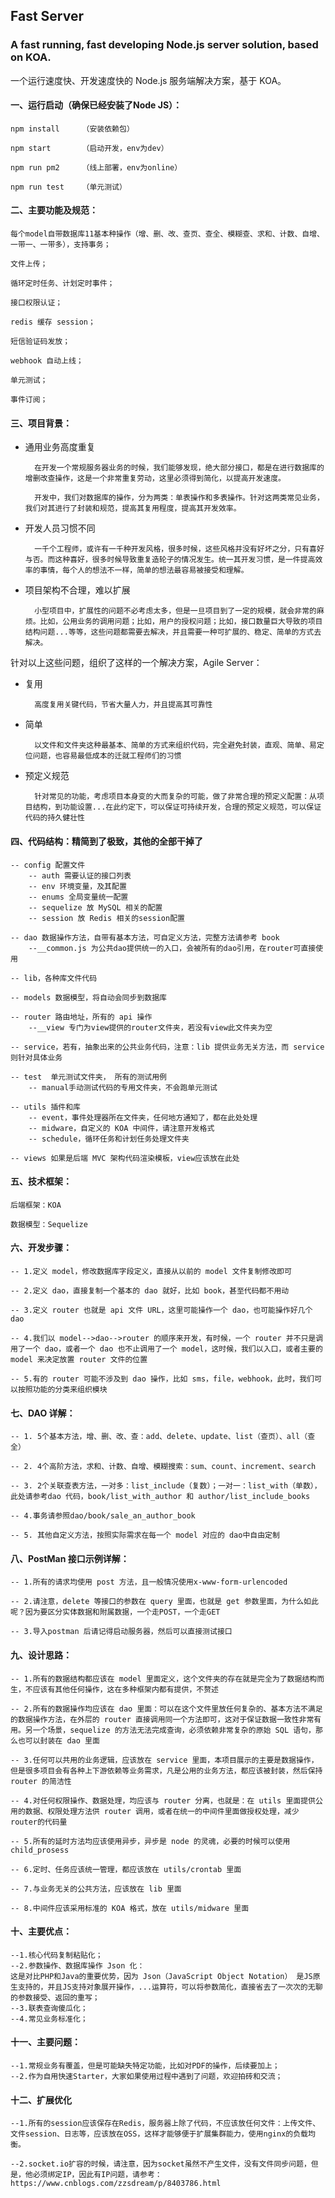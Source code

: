 ## Fast Server

### A fast running, fast developing Node.js server solution, based on KOA.

一个运行速度快、开发速度快的 Node.js 服务端解决方案，基于 KOA。 

#### 一、运行启动（确保已经安装了Node JS）：

    npm install     （安装依赖包）

    npm start       （启动开发，env为dev）

    npm run pm2     （线上部署，env为online）

    npm run test    （单元测试）


#### 二、主要功能及规范：

    每个model自带数据库11基本种操作（增、删、改、查页、查全、模糊查、求和、计数、自增、一带一、一带多），支持事务；

    文件上传；

    循环定时任务、计划定时事件；

    接口权限认证；

    redis 缓存 session；

    短信验证码发放；

    webhook 自动上线；

    单元测试；

    事件订阅；


#### 三、项目背景：

* 通用业务高度重复

        在开发一个常规服务器业务的时候，我们能够发现，绝大部分接口，都是在进行数据库的增删改查操作，这是一个非常重复劳动，这里必须得到简化，以提高开发速度。

        开发中，我们对数据库的操作，分为两类：单表操作和多表操作。针对这两类常见业务，我们对其进行了封装和规范，提高其复用程度，提高其开发效率。

* 开发人员习惯不同

        一千个工程师，或许有一千种开发风格，很多时候，这些风格并没有好坏之分，只有喜好与否。而这种喜好，很多时候导致重复造轮子的情况发生。统一其开发习惯，是一件提高效率的事情，每个人的想法不一样，简单的想法最容易被接受和理解。

* 项目架构不合理，难以扩展

        小型项目中，扩展性的问题不必考虑太多，但是一旦项目到了一定的规模，就会非常的麻烦。比如，公用业务的调用问题；比如，用户的授权问题；比如，接口数量巨大导致的项目结构问题...等等，这些问题都需要去解决，并且需要一种可扩展的、稳定、简单的方式去解决。

针对以上这些问题，组织了这样的一个解决方案，Agile Server：

* 复用

        高度复用关键代码，节省大量人力，并且提高其可靠性

* 简单

        以文件和文件夹这种最基本、简单的方式来组织代码，完全避免封装，直观、简单、易定位问题，也容易最低成本的迁就工程师们的习惯

* 预定义规范

        针对常见的功能，考虑项目本身变的大而复杂的可能，做了非常合理的预定义配置：从项目结构，到功能设置...在此约定下，可以保证可持续开发，合理的预定义规范，可以保证代码的持久健壮性


#### 四、代码结构：精简到了极致，其他的全部干掉了

    -- config 配置文件
        -- auth 需要认证的接口列表
        -- env 环境变量，及其配置
        -- enums 全局变量统一配置
        -- sequelize 放 MySQL 相关的配置
        -- session 放 Redis 相关的session配置

    -- dao 数据操作方法，自带有基本方法，可自定义方法，完整方法请参考 book
        --__common.js 为公共dao提供统一的入口，会被所有的dao引用，在router可直接使用

    -- lib，各种库文件代码

    -- models 数据模型，将自动会同步到数据库

    -- router 路由地址，所有的 api 操作
        --__view 专门为view提供的router文件夹，若没有view此文件夹为空

    -- service，若有，抽象出来的公共业务代码，注意：lib 提供业务无关方法，而 service 则针对具体业务

    -- test  单元测试文件夹， 所有的测试用例
        -- manual手动测试代码的专用文件夹，不会跑单元测试

    -- utils 插件和库
        -- event，事件处理器所在文件夹，任何地方通知了，都在此处处理
        -- midware，自定义的 KOA 中间件，请注意开发格式
        -- schedule，循环任务和计划任务处理文件夹

    -- views 如果是后端 MVC 架构代码渲染模板，view应该放在此处

#### 五、技术框架：

    后端框架：KOA

    数据模型：Sequelize

#### 六、开发步骤：

    -- 1.定义 model，修改数据库字段定义，直接从以前的 model 文件复制修改即可

    -- 2.定义 dao，直接复制一个基本的 dao 就好，比如 book，甚至代码都不用动

    -- 3.定义 router 也就是 api 文件 URL，这里可能操作一个 dao，也可能操作好几个 dao

    -- 4.我们以 model-->dao-->router 的顺序来开发，有时候，一个 router 并不只是调用了一个 dao，或者一个 dao 也不止调用了一个 model，这时候，我们以入口，或者主要的 model 来决定放置 router 文件的位置

    -- 5.有的 router 可能不涉及到 dao 操作，比如 sms，file，webhook，此时，我们可以按照功能的分类来组织模块

#### 七、DAO 详解：

    -- 1. 5个基本方法，增、删、改、查：add、delete、update、list（查页）、all（查全）

    -- 2. 4个高阶方法，求和、计数、自增、模糊搜索：sum、count、increment、search

    -- 3. 2个关联查表方法，一对多：list_include（复数）；一对一：list_with（单数），此处请参考dao 代码，book/list_with_author 和 author/list_include_books

    -- 4.事务请参照dao/book/sale_an_author_book

    -- 5. 其他自定义方法，按照实际需求在每一个 model 对应的 dao中自由定制

#### 八、PostMan 接口示例详解：

    -- 1.所有的请求均使用 post 方法，且一般情况使用x-www-form-urlencoded

    -- 2.请注意，delete 等接口的参数在 query 里面，也就是 get 参数里面，为什么如此呢？因为要区分实体数据和附属数据，一个走POST，一个走GET

    -- 3.导入postman 后请记得启动服务器，然后可以直接测试接口

#### 九、设计思路：

    -- 1.所有的数据结构都应该在 model 里面定义，这个文件夹的存在就是完全为了数据结构而生，不应该有其他任何操作，这在多种框架内都有提供，不赘述

    -- 2.所有的数据操作均应该在 dao 里面：可以在这个文件里放任何复杂的、基本方法不满足的数据操作方法，在外层的 router 直接调用同一个方法即可，这对于保证数据一致性非常有用。另一个场景，sequelize 的方法无法完成查询，必须依赖非常复杂的原始 SQL 语句，那么也可以封装在 dao 里面

    -- 3.任何可以共用的业务逻辑，应该放在 service 里面，本项目展示的主要是数据操作，但是很多项目会有各种上下游依赖等业务需求，凡是公用的业务方法，都应该被封装，然后保持 router 的简洁性

    -- 4.对任何权限操作、数据处理，均应该与 router 分离，也就是：在 utils 里面提供公用的数据、权限处理方法供 router 调用，或者在统一的中间件里面做授权处理，减少router的代码量

    -- 5.所有的延时方法均应该使用异步，异步是 node 的灵魂，必要的时候可以使用 child_prosess

    -- 6.定时、任务应该统一管理，都应该放在 utils/crontab 里面

    -- 7.与业务无关的公共方法，应该放在 lib 里面

    -- 8.中间件应该采用标准的 KOA 格式，放在 utils/midware 里面

#### 十、主要优点：
    --1.核心代码复制粘贴化；
    --2.参数操作、数据库操作 Json 化：
    这是对比PHP和Java的重要优势，因为 Json（JavaScript Object Notation） 是JS原生支持的，并且JS支持对象展开操作，...运算符，可以将参数简化，直接省去了一次次的无聊的参数接受、返回的重写；
    --3.联表查询傻瓜化；
    --4.常见业务标准化；

#### 十一、主要问题：
    --1.常规业务有覆盖，但是可能缺失特定功能，比如对PDF的操作，后续要加上；
    --2.作为自用快速Starter，大家如果使用过程中遇到了问题，欢迎拍砖和交流；
    

#### 十二、扩展优化

    --1.所有的session应该保存在Redis，服务器上除了代码，不应该放任何文件：上传文件、文件session、日志等，应该放在OSS，这样才能够便于扩展集群能力，使用nginx的负载均衡。

    --2.socket.io扩容的时候，请注意，因为socket虽然不产生文件，没有文件同步问题，但是，他必须绑定IP，因此有IP问题，请参考： https://www.cnblogs.com/zzsdream/p/8403786.html
